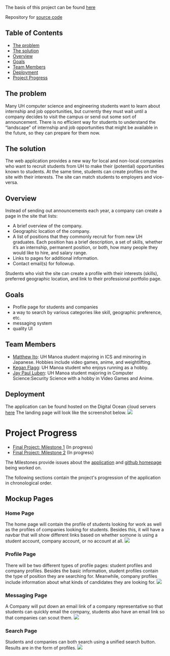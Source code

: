 The basis of this project can be found [here](http://courses.ics.hawaii.edu/ics314s21/morea/final-project/reading-project-company-connector.html)

Repository for [source code](https://github.com/opportunity-searcher/opportunity-searcher)

## Table of Contents

* [The problem](#the-problem)
* [The solution](#the-solution)
* [Overview](#overview)
* [Goals](#goals)
* [Team Members](#team-members)
* [Deployment](#deployment)
* [Project Progress](#project-progress)

## The problem

Many UH computer science and engineering students want to learn about internship and job opportunities, but currently they must wait until a company decides to visit the campus or send out some sort of announcement. There is no efficient way for students to understand the “landscape” of internship and job opportunities that might be available in the future, so they can prepare for them now.

## The solution

The web application provides a new way for local and non-local companies who want to recruit students from UH to make their (potential) opportunities known to students. At the same time, students can create profiles on the site with their interests. The site can match students to employers and vice-versa.

## Overview

Instead of sending out announcements each year, a company can create a page in the site that lists:

- A brief overview of the company.
- Geographic location of the company.
- A list of positions that they commonly recruit for from new UH graduates. Each position has a brief description, a set of skills, whether it’s an internship, permanent position, or both, how many people they would like to hire, and salary range.
- Links to pages for additional information.
- Contact email(s) for followup.

Students who visit the site can create a profile with their interests (skills), preferred geographic location, and link to their professional portfolio page.

## Goals

- Profile page for students and companies
- a way to search by various categories like skill, geographic preference, etc.
- messaging system
- quality UI

## Team Members

- [Matthew Ito](https://github.com/Matt-Ito): UH Manoa student majoring in ICS and minoring in Japanese. Hobbies include video games, anime, and weightlifting.
- [Kegan Flagg](https://github.com/keggit): UH Manoa student who enjoys running as a hobby.
- [Jay Paul Luben](https://github.com/jpluben): UH Manoa student majoring in Computer Science:Security Science with a hobby in Video Games and Anime.

## Deployment

The application can be found hosted on the Digital Ocean cloud servers [here](http://104.131.93.174/)
The landing page will look like the screenshot below.
<img src="doc/landing-page.png">

# Project Progress

* [Final Project: Milestone 1](https://github.com/orgs/opportunity-searcher/projects/1) (In progress)
* [Final Project: Milestone 2](https://github.com/orgs/opportunity-searcher/projects/2) (In progress)

The Milestones provide issues about the [application](http://104.131.93.174/) and [github homepage](https://opportunity-searcher.github.io/) being worked on.

The following sections contain the project's progression of the application in chronological order.

## Mockup Pages

### Home Page

The home page will contain the profile of students looking for work as well as the profiles of companies looking for students. Besides this, it will have a navbar that will show different links based on whether somone is using a student account, company account, or no account at all.
<img src="doc/home.png">

### Profile Page

There will be two different types of profile pages: student profiles and company profiles. Besides the basic information, student profiles contain the type of position they are searching for. Meanwhile, company profiles include information about what kinds of candidates they are looking for.
<img src="doc/profile.png">

### Messaging Page

A Company will put down an email link of a company representative so that students can quickly email the company, students also have an email link so that companies can scout them.
<img src="doc/message.png">

### Search Page

Students and companies can both search using a unified search button. Results are in the form of profiles.
<img src="doc/search.png">
